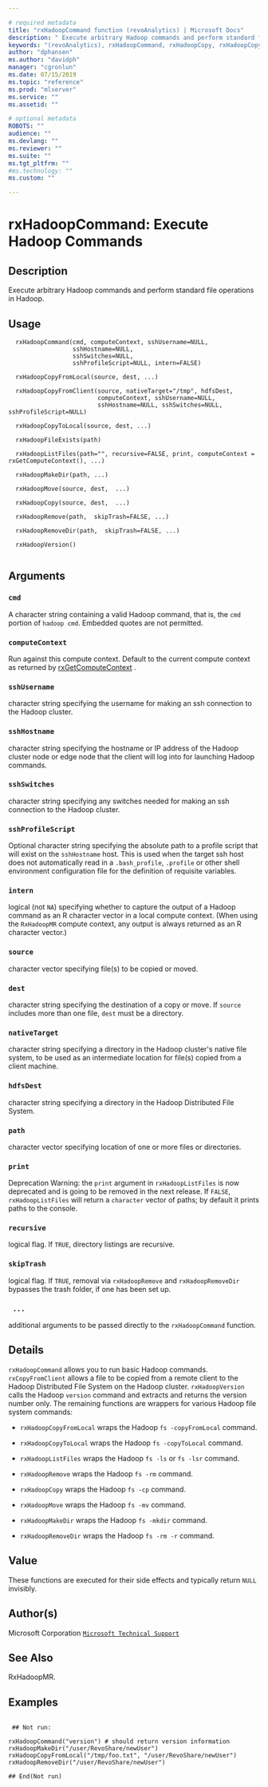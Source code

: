 ```yaml
--- 

# required metadata 
title: "rxHadoopCommand function (revoAnalytics) | Microsoft Docs" 
description: " Execute arbitrary Hadoop commands and perform standard file operations in Hadoop. " 
keywords: "(revoAnalytics), rxHadoopCommand, rxHadoopCopy, rxHadoopCopyFromLocal, rxHadoopCopyFromClient, rxHadoopCopyToLocal, rxHadoopFileExists, rxHadoopListFiles, rxHadoopMakeDir, rxHadoopMove, rxHadoopRemove, rxHadoopRemoveDir, rxHadoopVersion, file" 
author: "dphansen"
ms.author: "davidph" 
manager: "cgronlun" 
ms.date: 07/15/2019
ms.topic: "reference" 
ms.prod: "mlserver" 
ms.service: "" 
ms.assetid: "" 

# optional metadata 
ROBOTS: "" 
audience: "" 
ms.devlang: "" 
ms.reviewer: "" 
ms.suite: "" 
ms.tgt_pltfrm: "" 
#ms.technology: "" 
ms.custom: "" 

--- 
```














 # rxHadoopCommand:  Execute Hadoop Commands  
 ## Description

Execute arbitrary Hadoop commands and perform standard file operations in Hadoop.


 ## Usage

```   
  rxHadoopCommand(cmd, computeContext, sshUsername=NULL, 
                  sshHostname=NULL, 
                  sshSwitches=NULL,
                  sshProfileScript=NULL, intern=FALSE)

  rxHadoopCopyFromLocal(source, dest, ...) 

  rxHadoopCopyFromClient(source, nativeTarget="/tmp", hdfsDest, 
                         computeContext, sshUsername=NULL, 
                         sshHostname=NULL, sshSwitches=NULL, sshProfileScript=NULL)

  rxHadoopCopyToLocal(source, dest, ...) 

  rxHadoopFileExists(path)

  rxHadoopListFiles(path="", recursive=FALSE, print, computeContext = rxGetComputeContext(), ...)

  rxHadoopMakeDir(path, ...)

  rxHadoopMove(source, dest,  ...)

  rxHadoopCopy(source, dest,  ...)

  rxHadoopRemove(path,  skipTrash=FALSE, ...)

  rxHadoopRemoveDir(path,  skipTrash=FALSE, ...)

  rxHadoopVersion()


```


 ## Arguments



 ### `cmd`
 A character string containing a valid Hadoop command, that is, the `cmd` portion of `hadoop cmd`. Embedded quotes are not permitted. 



 ### `computeContext`
 Run against this compute context. Default to the current compute context as returned by [rxGetComputeContext](rxSetComputeContext.md) 
  .


 ### `sshUsername`
 character string specifying the username for making an ssh connection to the Hadoop cluster. 



 ### `sshHostname`
 character string specifying the hostname or IP address of the Hadoop cluster node or edge node that the client will log into for launching Hadoop commands. 



 ### `sshSwitches`
 character string specifying any switches needed for making an ssh connection to the Hadoop cluster. 



 ### `sshProfileScript`
 Optional character string specifying the absolute path to a profile script that will exist on the `sshHostname` host. This is used when the target ssh host does not automatically read in a `.bash_profile`, `.profile` or other shell environment configuration file for the definition of requisite variables. 



 ### `intern`
 logical (not `NA`) specifying whether to capture the output of a Hadoop command as an R character vector in a local compute context. (When using the `RxHadoopMR` compute context, any output is always returned as an R character vector.) 



 ### `source`
 character vector specifying file(s) to be copied or moved. 



 ### `dest`
 character string specifying the destination of a copy or move. If `source` includes more than one file, `dest` must be a directory. 



 ### `nativeTarget`
 character string specifying a directory in the Hadoop cluster's native file system, to be used as an intermediate location for file(s) copied from a client machine. 



 ### `hdfsDest`
 character string specifying a directory in the Hadoop Distributed File System. 



 ### `path`
 character vector specifying location of one or more files or directories. 



 ### `print`
 Deprecation Warning: the `print` argument in `rxHadoopListFiles` is now deprecated and is going to be removed in the next release. If `FALSE`, `rxHadoopListFiles` will return a `character` vector of paths; by default it prints paths to the console. 



 ### `recursive`
 logical flag. If `TRUE`, directory listings are recursive. 



 ### `skipTrash`
 logical flag. If `TRUE`, removal via `rxHadoopRemove` and `rxHadoopRemoveDir` bypasses the trash folder, if one has been set up. 



 ### ` ...`
 additional arguments to be passed directly to the `rxHadoopCommand` function. 




 ## Details

`rxHadoopCommand` allows you to run basic Hadoop commands. `rxCopyFromClient`
allows a file to be copied from a remote client to the Hadoop Distributed File System on the
Hadoop cluster. `rxHadoopVersion` calls the Hadoop `version` command and extracts
and returns the version number only. The remaining functions
are wrappers for various Hadoop file system commands:


* 
  `rxHadoopCopyFromLocal` wraps the Hadoop `fs -copyFromLocal` command.

* 
  `rxHadoopCopyToLocal` wraps the Hadoop `fs -copyToLocal` command.

* 
  `rxHadoopListFiles` wraps the Hadoop `fs -ls` or `fs -lsr` command.

* 
  `rxHadoopRemove` wraps the Hadoop `fs -rm` command.

* 
  `rxHadoopCopy` wraps the Hadoop `fs -cp` command.

* 
  `rxHadoopMove` wraps the Hadoop `fs -mv` command.

* 
  `rxHadoopMakeDir` wraps the Hadoop `fs -mkdir` command.

* 
  `rxHadoopRemoveDir` wraps the Hadoop `fs -rm -r` command.




 ## Value

These functions are executed for their side effects and typically return `NULL`
invisibly.

 ## Author(s)

Microsoft Corporation [`Microsoft Technical Support`](https://go.microsoft.com/fwlink/?LinkID=698556&clcid=0x409)




 ## See Also

RxHadoopMR.

 ## Examples

 ```

  ## Not run:

rxHadoopCommand("version") # should return version information
rxHadoopMakeDir("/user/RevoShare/newUser")
rxHadoopCopyFromLocal("/tmp/foo.txt", "/user/RevoShare/newUser")
rxHadoopRemoveDir("/user/RevoShare/newUser")

 ## End(Not run) 
```



